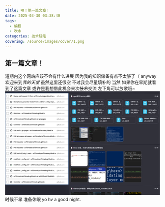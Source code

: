 ```yaml
---
title: 嘿！第一篇文章！
date: 2025-03-30 03:38:40
tags:
  - 编程
  - 吹水
categories: 技术随笔
coverimg: /source/images/cover/1.png
---
```


## 第一篇文章！
短期内这个网站应该不会有什么进展
因为我的知识储备有点不太够了（
anyway欢迎来到*我的天堂*
虽然这里还很空 不过我会尽量填补的
当然 如果你在早期就看到了这篇文章 或许是我想借此机会来次~~技术~~交流
左下角可以放歌哦~
![好累...](../images/嘿！第一篇文章！.png)
时候不早 准备休眠
yo hv a good night.